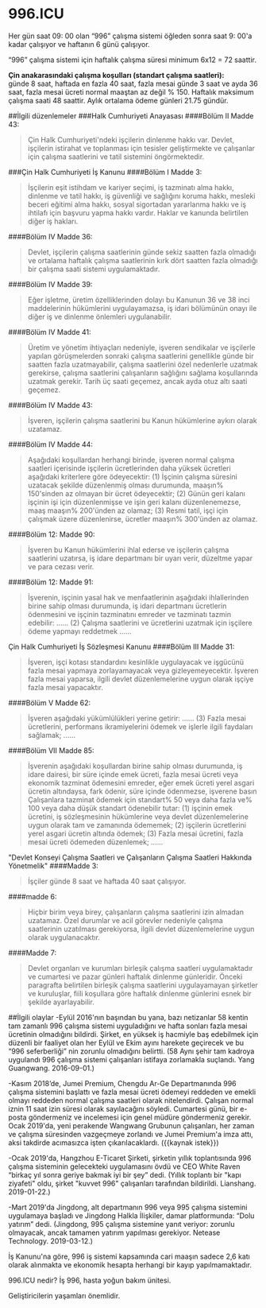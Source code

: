 996.ICU
===
Her gün saat 09: 00 olan “996” çalışma sistemi öğleden sonra saat 9: 00'a kadar çalışıyor ve haftanın 6 günü çalışıyor.

“996” çalışma sistemi için haftalık çalışma süresi minimum 6x12 = 72 saattir.

**Çin anakarasındaki çalışma koşulları (standart çalışma saatleri):**  
günde 8 saat, haftada en fazla 40 saat, fazla mesai günde 3 saat ve ayda 36 saat, fazla mesai ücreti normal maaştan az değil % 150. Haftalık maksimum çalışma saati 48 saattir. Aylık ortalama ödeme günleri 21.75 gündür.

##İlgili düzenlemeler
###Halk Cumhuriyeti Anayasası
####Bölüm II Madde 43:
>Çin Halk Cumhuriyeti'ndeki işçilerin dinlenme hakkı var.
>Devlet, işçilerin istirahat ve toplanması için tesisler geliştirmekte ve çalışanlar için çalışma saatlerini ve tatil sistemini öngörmektedir.

###Çin Halk Cumhuriyeti İş Kanunu
####Bölüm I Madde 3:
>İşçilerin eşit istihdam ve kariyer seçimi, iş tazminatı alma hakkı, dinlenme ve tatil hakkı, iş güvenliği ve sağlığını koruma hakkı, mesleki beceri eğitimi alma hakkı, sosyal sigortadan yararlanma hakkı ve iş ihtilafı için başvuru yapma hakkı vardır. Haklar ve kanunda belirtilen diğer iş hakları.

####Bölüm IV Madde 36:
>Devlet, işçilerin çalışma saatlerinin günde sekiz saatten fazla olmadığı ve ortalama haftalık çalışma saatlerinin kırk dört saatten fazla olmadığı bir çalışma saati sistemi uygulamaktadır.

####Bölüm IV Madde 39:
>Eğer işletme, üretim özelliklerinden dolayı bu Kanunun 36 ve 38 inci maddelerinin hükümlerini uygulayamazsa, iş idari bölümünün onayı ile diğer iş ve dinlenme önlemleri uygulanabilir.

####Bölüm IV Madde 41:
>Üretim ve yönetim ihtiyaçları nedeniyle, işveren sendikalar ve işçilerle yapılan görüşmelerden sonraki çalışma saatlerini genellikle günde bir saatten fazla uzatmayabilir, çalışma saatlerini özel nedenlerle uzatmak gerekirse, çalışma saatlerini çalışanların sağlığını sağlama koşullarında uzatmak gerekir. Tarih üç saati geçemez, ancak ayda otuz altı saati geçemez.

####Bölüm IV Madde 43:
>İşveren, işçilerin çalışma saatlerini bu Kanun hükümlerine aykırı olarak uzatamaz.

####Bölüm IV Madde 44:
>Aşağıdaki koşullardan herhangi birinde, işveren normal çalışma saatleri içerisinde işçilerin ücretlerinden daha yüksek ücretleri aşağıdaki kriterlere göre ödeyecektir:
(1) İşçinin çalışma süresini uzatacak şekilde düzenlenmiş olması durumunda, maaşın% 150'sinden az olmayan bir ücret ödeyecektir;
(2) Günün geri kalanı işçinin işi için düzenlenmişse ve işin geri kalanı düzenlenemezse, maaş maaşın% 200'ünden az olamaz;
(3) Resmi tatil, işçi için çalışmak üzere düzenlenirse, ücretler maaşın% 300'ünden az olamaz.

####Bölüm 12: Madde 90:
>İşveren bu Kanun hükümlerini ihlal ederse ve işçilerin çalışma saatlerini uzatırsa, iş idare departmanı bir uyarı verir, düzeltme yapar ve para cezası verir.

####Bölüm 12: Madde 91:
>İşverenin, işçinin yasal hak ve menfaatlerinin aşağıdaki ihlallerinden birine sahip olması durumunda, iş idari departmanı ücretlerin ödenmesini ve işçinin tazminatını emreder ve tazminatı tazmin edebilir:
......
(2) Çalışma saatlerini ve ücretlerini uzatmak için işçilere ödeme yapmayı reddetmek
......

Çin Halk Cumhuriyeti İş Sözleşmesi Kanunu
####Bölüm III Madde 31:
>İşveren, işçi kotası standardını kesinlikle uygulayacak ve işgücünü fazla mesai yapmaya zorlayamayacak veya gizleyemeyecektir. İşveren fazla mesai yaparsa, ilgili devlet düzenlemelerine uygun olarak işçiye fazla mesai yapacaktır.

####Bölüm V Madde 62:
>İşveren aşağıdaki yükümlülükleri yerine getirir:
......
(3) Fazla mesai ücretlerini, performans ikramiyelerini ödemek ve işlerle ilgili faydaları sağlamak;
......

####Bölüm VII Madde 85:
>İşverenin aşağıdaki koşullardan birine sahip olması durumunda, iş idare dairesi, bir süre içinde emek ücreti, fazla mesai ücreti veya ekonomik tazminat ödemesini emreder, eğer emek ücreti yerel asgari ücretin altındaysa, fark ödenir, süre içinde ödenmezse, işverene basın Çalışanlara tazminat ödemek için standart% 50 veya daha fazla ve% 100 veya daha düşük standart ödenebilir tutar:
(1) işçinin emek ücretini, iş sözleşmesinin hükümlerine veya devlet düzenlemelerine uygun olarak tam ve zamanında ödememek;
(2) işçilerin ücretlerini yerel asgari ücretin altında ödemek;
(3) Fazla mesai ücretini, fazla mesai ücreti ödemeden düzenlemek;
......

"Devlet Konseyi Çalışma Saatleri ve Çalışanların Çalışma Saatleri Hakkında Yönetmelik"
####Madde 3:
>İşçiler günde 8 saat ve haftada 40 saat çalışıyor.

####madde 6:
>Hiçbir birim veya birey, çalışanların çalışma saatlerini izin almadan uzatamaz. Özel durumlar ve acil görevler nedeniyle çalışma saatlerinin uzatılması gerekiyorsa, ilgili devlet düzenlemelerine uygun olarak uygulanacaktır.

####Madde 7:
>Devlet organları ve kurumları birleşik çalışma saatleri uygulamaktadır ve cumartesi ve pazar günleri haftalık dinlenme günleridir.
Önceki paragrafta belirtilen birleşik çalışma saatlerini uygulayamayan şirketler ve kuruluşlar, fiili koşullara göre haftalık dinlenme günlerini esnek bir şekilde ayarlayabilir.

##İlgili olaylar
-Eylül 2016'nın başından bu yana, bazı netizanlar 58 kentin tam zamanlı 996 çalışma sistemi uyguladığını ve hafta sonları fazla mesai ücretinin olmadığını bildirdi. Şirket, en yüksek iş hacmiyle baş edebilmek için düzenli bir faaliyet olan her Eylül ve Ekim ayını harekete geçirecek ve bu “996 seferberliği” nin zorunlu olmadığını belirtti. (58 Aynı şehir tam kadroya uygulandı 996 çalışma sistemi çalışanları istifaya zorlamakla suçlandı. Yang Guangwang. 2016-09-01.)

-Kasım 2018’de, Jumei Premium, Chengdu Ar-Ge Departmanında 996 çalışma sistemini başlattı ve fazla mesai ücreti ödemeyi reddeden ve emekli olmayı reddeden normal çalışma saatleri olarak nitelendirdi. Çalışan normal iznin 11 saat izin süresi olarak sayılacağını söyledi. Cumartesi günü, bir e-posta göndermeniz ve incelemesi için genel müdüre göndermeniz gerekir. Ocak 2019'da, yeni perakende Wangwang Grubunun çalışanları, her zaman ve çalışma süresinden vazgeçmeye zorlandı ve Jumei Premium'a imza attı, aksi takdirde acımasızca işten çıkarılacaklardı. ({{kaynak istek}})

-Ocak 2019'da, Hangzhou E-Ticaret Şirketi, şirketin yıllık toplantısında 996 çalışma sisteminin gelecekteki uygulamasını övdü ve CEO White Raven “birkaç yıl sonra geriye bakmak iyi bir şey” dedi. (Yıllık toplantı bir "kapı ziyafeti" oldu, şirket "kuvvet 996" çalışanları tarafından bildirildi. Lianshang. 2019-01-22.)

-Mart 2019'da Jingdong, alt departmanın 996 veya 995 çalışma sistemini uygulamaya başladı ve Jingdong Halkla İlişkiler, damar platformunda: “Dolu yatırım” dedi. (Jingdong, 995 çalışma sistemine yanıt veriyor: zorunlu olmayacak, ancak tamamen yatırım yapılması gerekiyor. Netease Technology. 2019-03-12.)

İş Kanunu'na göre, 996 iş sistemi kapsamında cari maaşın sadece 2,6 katı olarak alınmakta ve ekonomik hesapta herhangi bir kayıp yapılmamaktadır.

996.ICU nedir? İş 996, hasta yoğun bakım ünitesi.

Geliştiricilerin yaşamları önemlidir.